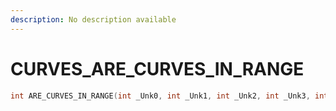 ```yaml
---
description: No description available 
---
```


# CURVES\_ARE_CURVES_IN_RANGE

```cpp
int ARE_CURVES_IN_RANGE(int _Unk0, int _Unk1, int _Unk2, int _Unk3, int _Unk4);
```
